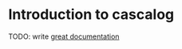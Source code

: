 # Introduction to cascalog

TODO: write [great documentation](http://jacobian.org/writing/great-documentation/what-to-write/)
